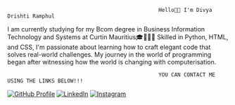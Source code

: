                                                     Hello👋🏽 I'm Divya Drishti Ramphul 
I am currently studying for my Bcom degree in Business Information Technology and Systems at Curtin Mauritius🎓👩🏾‍💻 Skilled in Python, HTML, and CSS, I'm passionate about learning how to craft elegant code that solves real-world challenges. My journey in the world of programming began after witnessing how the world is changing with computerisation.
                





                                                    YOU CAN CONTACT ME USING THE LINKS BELOW!!!
 
 


[![GitHub Profile](https://img.shields.io/badge/GitHub-Divyaramphul14-brightgreen)](https://github.com/your-username)
[![LinkedIn](https://img.shields.io/badge/LinkedIn-DivyaDrishtiRamphul-blue)]((https://www.linkedin.com/in/divya-drishti-ramphul-109866238/))
[![Instagram](https://img.shields.io/badge/Instagram-Follow%20%40vani1_4-pink)](https://www.instagram.com/vani1_4/)


